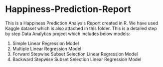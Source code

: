 # Happiness-Prediction-Report
This is a Happiness Prediction Analysis Report created in R. We have used Kaggle dataset which is also attached in this folder. 
This is a detailed step by step Data Analytics project which includes below models:
1. Simple Linear Regression Model
2. Multiple Linear Regression Model
3. Forward Stepwise Subset Selection Linear Regression Model
4. Backward Stepwise Subset Selection Linear Regression Model
